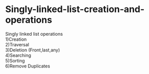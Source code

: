# Singly-linked-list-creation-and-operations
Singly linked list operations                                        
1)Creation                       
2)Traversal                      
3)Deletion (Front,last,any)                              
4)Searching                                        
5)Sorting                                                                     
6)Remove Duplicates

